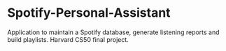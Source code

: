 # Spotify-Personal-Assistant
Application to maintain a Spotify database, generate listening reports and build playlists. Harvard CS50 final project.
